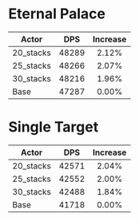 # Eternal Palace
| Actor | DPS | Increase |
|---|:---:|:---:|
|20_stacks|48289|2.12%|
|25_stacks|48266|2.07%|
|30_stacks|48216|1.96%|
|Base|47287|0.00%|

# Single Target
| Actor | DPS | Increase |
|---|:---:|:---:|
|20_stacks|42571|2.04%|
|25_stacks|42552|2.00%|
|30_stacks|42488|1.84%|
|Base|41718|0.00%|
